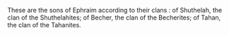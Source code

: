 These are the sons of Ephraim according to their clans : of Shuthelah, the clan of the Shuthelahites; of Becher, the clan of the Becherites; of Tahan, the clan of the Tahanites.
